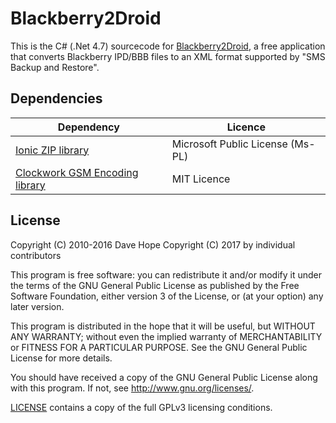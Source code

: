 # Blackberry2Droid

This is the C# (.Net 4.7) sourcecode for [Blackberry2Droid](https://damn.technology/blackberry2droid), a free application that converts Blackberry IPD/BBB files to an XML format supported by "SMS Backup and Restore".

## Dependencies

| Dependency    | Licence       |
| ------------- | ------------- |
| [Ionic ZIP library](https://dotnetzip.codeplex.com/) | Microsoft Public License (Ms-PL) |
| [Clockwork GSM Encoding library](https://github.com/mediaburst/.NET-GSM-Encoding) | MIT Licence |

## License
Copyright (C) 2010-2016 Dave Hope
Copyright (C) 2017 by individual contributors

This program is free software: you can redistribute it and/or modify it under the terms of the GNU General Public License as published by the Free Software Foundation, either version 3 of the License, or (at your option) any later version.

This program is distributed in the hope that it will be useful, but WITHOUT ANY WARRANTY; without even the implied warranty of MERCHANTABILITY or FITNESS FOR A PARTICULAR PURPOSE. See the GNU General Public License for more details.

You should have received a copy of the GNU General Public License along with this program. If not, see http://www.gnu.org/licenses/.

[LICENSE](https://github.com/davehope/Blackberry2Droid/blob/master/LICENSE) contains a copy of the full GPLv3 licensing conditions.
